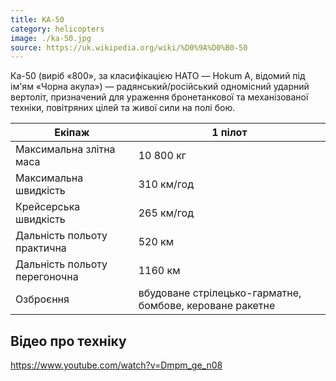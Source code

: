 ```yaml
---
title: КА-50
category: helicopters
image: ./ka-50.jpg
source: https://uk.wikipedia.org/wiki/%D0%9A%D0%B0-50
---
```


Ка-50 (виріб «800», за класифікацією НАТО — Hokum A, відомий під ім'ям «Чорна акула») — радянський/російський одномісний ударний вертоліт, призначений для ураження бронетанкової та механізованої техніки, повітряних цілей та живої сили на полі бою.

Екіпаж| 1 пілот
------ | ------
Максимальна злітна маса| 10 800 кг
Максимальна швидкість| 310 км/год
Крейсерська швидкість| 265 км/год
Дальність польоту практична| 520 км
Дальність польоту перегоночна| 1160 км
Озброєння| вбудоване стрілецько-гарматне, бомбове, кероване ракетне

## Відео про техніку

https://www.youtube.com/watch?v=Dmpm_ge_n08
